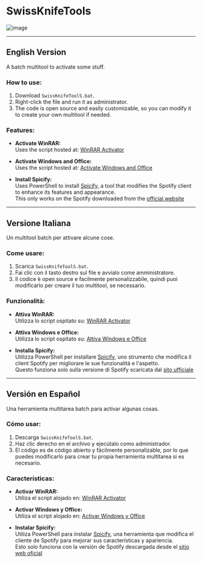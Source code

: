 # SwissKnifeTools

![image](https://github.com/user-attachments/assets/db277c52-f769-45d5-8743-c0f0574e0da3)

---

## English Version  
A batch multitool to activate some stuff.

### How to use:  
1. Download `SwissKnifeToolS.bat`.  
2. Right-click the file and run it as administrator.  
3. The code is open source and easily customizable, so you can modify it to create your own multitool if needed.

### Features:  
- **Activate WinRAR:**  
  Uses the script hosted at: [WinRAR Activator](https://naeembolchhi.github.io/WinRAR-Activator)

- **Activate Windows and Office:**  
  Uses the script hosted at: [Activate Windows and Office](https://get.activated.win/)

- **Install Spicify:**  
  Uses PowerShell to install [Spicify](https://spicetify.app/), a tool that modifies the Spotify client to enhance its features and appearance.  
  This only works on the Spotify downloaded from the [official website](https://www.spotify.com/it/download/windows/)

---

## Versione Italiana  
Un multitool batch per attivare alcune cose.

### Come usare:  
1. Scarica `SwissKnifeToolS.bat`.  
2. Fai clic con il tasto destro sul file e avvialo come amministratore.  
3. Il codice è open source e facilmente personalizzabile, quindi puoi modificarlo per creare il tuo multitool, se necessario.

### Funzionalità:  
- **Attiva WinRAR:**  
  Utilizza lo script ospitato su: [WinRAR Activator](https://naeembolchhi.github.io/WinRAR-Activator)

- **Attiva Windows e Office:**  
  Utilizza lo script ospitato su: [Attiva Windows e Office](https://get.activated.win/)

- **Installa Spicify:**  
  Utilizza PowerShell per installare [Spicify](https://spicetify.app/), uno strumento che modifica il client Spotify per migliorare le sue funzionalità e l'aspetto.  
  Questo funziona solo sulla versione di Spotify scaricata dal [sito ufficiale](https://www.spotify.com/it/download/windows/)

---

## Versión en Español  
Una herramienta multitarea batch para activar algunas cosas.

### Cómo usar:  
1. Descarga `SwissKnifeToolS.bat`.  
2. Haz clic derecho en el archivo y ejecútalo como administrador.  
3. El código es de código abierto y fácilmente personalizable, por lo que puedes modificarlo para crear tu propia herramienta multitarea si es necesario.

### Características:  
- **Activar WinRAR:**  
  Utiliza el script alojado en: [WinRAR Activator](https://naeembolchhi.github.io/WinRAR-Activator)

- **Activar Windows y Office:**  
  Utiliza el script alojado en: [Activar Windows y Office](https://get.activated.win/)

- **Instalar Spicify:**  
  Utiliza PowerShell para instalar [Spicify](https://spicetify.app/), una herramienta que modifica el cliente de Spotify para mejorar sus características y apariencia.  
  Esto solo funciona con la versión de Spotify descargada desde el [sitio web oficial](https://www.spotify.com/it/download/windows/)
